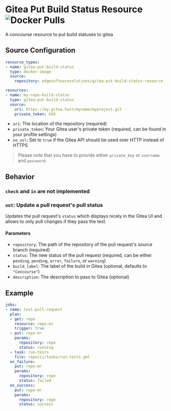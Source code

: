 # Gitea Put Build Status Resource ![Docker Pulls](https://img.shields.io/docker/pulls/edgesoftwaresolution/gitea-put-build-status-resource)

A concourse resource to put build statuses to gitea

## Source Configuration

```yaml
resource_types:
- name: gitea-put-build-status
  type: docker-image
  source:
    repository: edgesoftwaresolutions/gitea-put-build-status-resource

resources:
- name: my-repo-build-status
  type: gitea-put-build-status
  source:
    uri: https://my.gitea.host/myname/myproject.git
    private_token: XXX
```

* `uri`: The location of the repository (required)
* `private_token`: Your Gitea user's private token (required, can be found in your profile settings)
* `no_ssl`: Set to `true` if the Gitea API should be used over HTTP instead of HTTPS

> Please note that you have to provide either `private_key` or `username` and `password`.

## Behavior

### `check` and `in` are not implemented


### `out`: Update a pull request's pull status

Updates the pull request's `status` which displays nicely in the Gitea UI and allows to only pull changes if they pass the test.

#### Parameters

* `repository`: The path of the repository of the pull request's source branch (required)
* `status`: The new status of the pull request (required, can be either `pending`, `pending`, `error`, `failure`, or `warning`)
* `build_label`: The label of the build in Gitea (optional, defaults to `"Concourse"`)
* `description`: The description to pass to Gitea (optional)

## Example

```yaml
jobs:
- name: test-pull-request
  plan:
  - get: repo
    resource: repo-mr
    trigger: true
  - put: repo-mr
    params:
      repository: repo
      status: running
  - task: run-tests
    file: repo/ci/tasks/run-tests.yml
  on_failure:
    put: repo-mr
    params:
      repository: repo
      status: failed
  on_success:
    put: repo-mr
    params:
      repository: repo
      status: success
```

